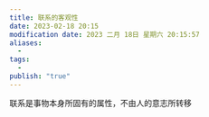 ```yaml
---
title: 联系的客观性
date: 2023-02-18 20:15
modification date: 2023 二月 18日 星期六 20:15:57
aliases:
  - 
tags:
  - 
publish: "true"
---
```


联系是事物本身所固有的属性，不由人的意志所转移
